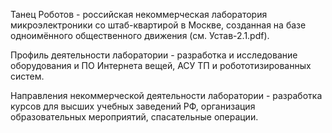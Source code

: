 Танец Роботов - российская некоммерческая лаборатория микроэлектроники со штаб-квартирой в Москве, созданная на базе одноимённого общественного движения (см. Устав-2.1.pdf).

Профиль деятельности лаборатории - разработка и исследование оборудования и ПО Интернета вещей, АСУ ТП и робототизированных систем.

Направления некоммерческой деятельности лаборатории - разработка курсов для высших учебных заведений РФ, организация образовательных мероприятий, спасательные операции.
